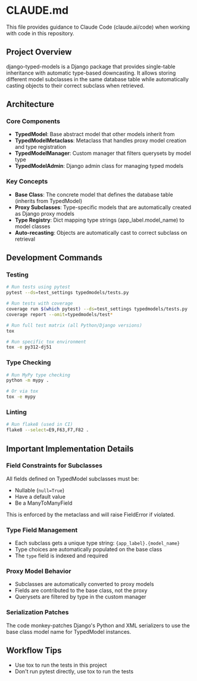 # CLAUDE.md

This file provides guidance to Claude Code (claude.ai/code) when working with code in this repository.

## Project Overview

django-typed-models is a Django package that provides single-table inheritance with automatic type-based downcasting. It allows storing different model subclasses in the same database table while automatically casting objects to their correct subclass when retrieved.

## Architecture

### Core Components

- **TypedModel**: Base abstract model that other models inherit from
- **TypedModelMetaclass**: Metaclass that handles proxy model creation and type registration  
- **TypedModelManager**: Custom manager that filters querysets by model type
- **TypedModelAdmin**: Django admin class for managing typed models

### Key Concepts

- **Base Class**: The concrete model that defines the database table (inherits from TypedModel)
- **Proxy Subclasses**: Type-specific models that are automatically created as Django proxy models
- **Type Registry**: Dict mapping type strings (app_label.model_name) to model classes
- **Auto-recasting**: Objects are automatically cast to correct subclass on retrieval

## Development Commands

### Testing
```bash
# Run tests using pytest
pytest --ds=test_settings typedmodels/tests.py

# Run tests with coverage
coverage run $(which pytest) --ds=test_settings typedmodels/tests.py
coverage report --omit=typedmodels/test*

# Run full test matrix (all Python/Django versions)
tox

# Run specific tox environment
tox -e py312-dj51
```

### Type Checking
```bash
# Run MyPy type checking
python -m mypy .

# Or via tox
tox -e mypy
```

### Linting
```bash
# Run flake8 (used in CI)
flake8 --select=E9,F63,F7,F82 .
```

## Important Implementation Details

### Field Constraints for Subclasses
All fields defined on TypedModel subclasses must be:
- Nullable (`null=True`)
- Have a default value
- Be a ManyToManyField

This is enforced by the metaclass and will raise FieldError if violated.

### Type Field Management
- Each subclass gets a unique type string: `{app_label}.{model_name}`
- Type choices are automatically populated on the base class
- The `type` field is indexed and required

### Proxy Model Behavior  
- Subclasses are automatically converted to proxy models
- Fields are contributed to the base class, not the proxy
- Querysets are filtered by type in the custom manager

### Serialization Patches
The code monkey-patches Django's Python and XML serializers to use the base class model name for TypedModel instances.

## Workflow Tips

- Use tox to run the tests in this project
- Don't run pytest directly, use tox to run the tests